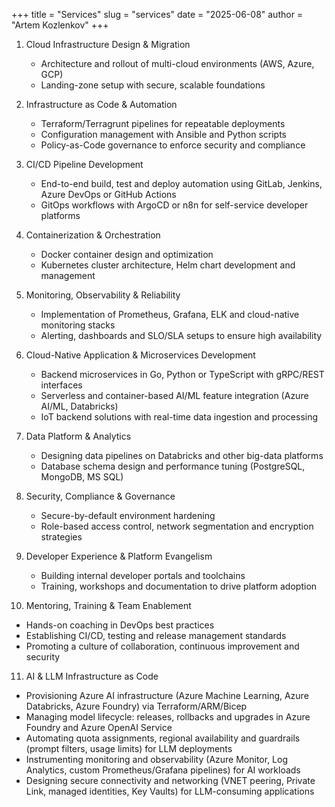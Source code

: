 +++
title = "Services"
slug = "services"
date = "2025-06-08"
author = "Artem Kozlenkov"
+++

1. Cloud Infrastructure Design & Migration

   - Architecture and rollout of multi-cloud environments (AWS, Azure, GCP)
   - Landing-zone setup with secure, scalable foundations

2. Infrastructure as Code & Automation

   - Terraform/Terragrunt pipelines for repeatable deployments
   - Configuration management with Ansible and Python scripts
   - Policy-as-Code governance to enforce security and compliance

3. CI/CD Pipeline Development

   - End-to-end build, test and deploy automation using GitLab, Jenkins, Azure DevOps or GitHub Actions
   - GitOps workflows with ArgoCD or n8n for self-service developer platforms

4. Containerization & Orchestration

   - Docker container design and optimization
   - Kubernetes cluster architecture, Helm chart development and management

5. Monitoring, Observability & Reliability

   - Implementation of Prometheus, Grafana, ELK and cloud-native monitoring stacks
   - Alerting, dashboards and SLO/SLA setups to ensure high availability

6. Cloud-Native Application & Microservices Development

   - Backend microservices in Go, Python or TypeScript with gRPC/REST interfaces
   - Serverless and container-based AI/ML feature integration (Azure AI/ML, Databricks)
   - IoT backend solutions with real-time data ingestion and processing

7. Data Platform & Analytics

   - Designing data pipelines on Databricks and other big-data platforms
   - Database schema design and performance tuning (PostgreSQL, MongoDB, MS SQL)

8. Security, Compliance & Governance

   - Secure-by-default environment hardening
   - Role-based access control, network segmentation and encryption strategies

9. Developer Experience & Platform Evangelism

   - Building internal developer portals and toolchains
   - Training, workshops and documentation to drive platform adoption

10. Mentoring, Training & Team Enablement

   - Hands-on coaching in DevOps best practices
   - Establishing CI/CD, testing and release management standards
   - Promoting a culture of collaboration, continuous improvement and security

11. AI & LLM Infrastructure as Code

   - Provisioning Azure AI infrastructure (Azure Machine Learning, Azure Databricks, Azure Foundry) via Terraform/ARM/Bicep
   - Managing model lifecycle: releases, rollbacks and upgrades in Azure Foundry and Azure OpenAI Service
   - Automating quota assignments, regional availability and guardrails (prompt filters, usage limits) for LLM deployments
   - Instrumenting monitoring and observability (Azure Monitor, Log Analytics, custom Prometheus/Grafana pipelines) for AI workloads
   - Designing secure connectivity and networking (VNET peering, Private Link, managed identities, Key Vaults) for LLM-consuming applications